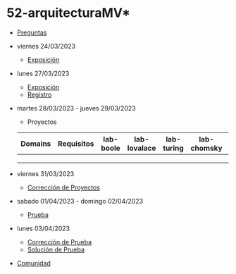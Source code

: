 # 52-arquitecturaMV*

- [Preguntas](https://escuela.it/cursos/curso-recurrencia-desarrollo-software/clase/patron)
- viernes 24/03/2023
  - [Exposición](https://escuela.it/cursos/curso-recurrencia-desarrollo-software/clase/patron)
- lunes 27/03/2023
  - [Exposición](https://escuela.it/cursos/curso-recurrencia-desarrollo-software/clase/patron)
  - [Registro](https://forms.gle/pA2QvsW32P4KtTD77)
- martes 28/03/2023 - jueves 29/03/2023
  - Proyectos
  
  |Domains|Requisitos|lab-boole|lab-lovalace|lab-turing|lab-chomsky|lab-bernersLee|
  |-------|----------|---------|------------|----------|-----------|--------------|
  |       |          |         |            |          |           |              |
  |       |          |         |            |          |           |              |
  |       |          |         |            |          |           |              |
- viernes 31/03/2023
  - [Corrección de Proyectos](https://escuela.it/cursos/curso-recurrencia-desarrollo-software/clase/patron)
- sabado 01/04/2023 - domingo 02/04/2023
  - [Prueba](https://forms.gle/hB9UJoN2PYiexctH8)
- lunes 03/04/2023
  - [Corrección de Prueba](https://escuela.it/cursos/curso-recurrencia-desarrollo-software/clase/patron)
  - [Solución de Prueba](https://docs.google.com/spreadsheets/d/1Uwtqa5VdD5wK2X7eLgkS6_th16aPnsW8pa5Ft2TyLPo/edit#gid=0)
- [Comunidad](https://escuela.it/)
